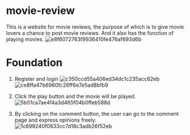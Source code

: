 # movie-review
This is a website for movie reviews, the purpose of which is to give movie lovers a chance to post movie reviews. And it also has the function of playing movies.
![e8f6072763f9936410fe476af693d6b](https://github.com/Yilan1116/movie-review/assets/119823936/725ed2d4-eac4-4658-8cb9-6993c10d53a5)

# Foundation
1. Register and login
![c350ccd55a406ed34dc1c235acc62eb](https://github.com/Yilan1116/movie-review/assets/119823936/c130a0a9-d334-4bbe-94bc-dbde56836502)
![ce8ffa47b6960fc26ff6e7e5ad8bfb9](https://github.com/Yilan1116/movie-review/assets/119823936/aec7ccdd-7989-4404-aa71-a9bab1af5c11)

2. Click the play button and the movie will be played.
![5b01ca7ae4f4a3d465f04b0ffeb588d](https://github.com/Yilan1116/movie-review/assets/119823936/5a1d5d67-85fe-4bbe-9e13-00a896af67bf)


3. By clicking on the comment button, the user can go to the comment page and express opinions freely.
 ![1c699240f0833cc7d18c3adb26f52eb](https://github.com/Yilan1116/movie-review/assets/119823936/d5f1faea-74ff-474a-a739-8a0deb670e2e)
